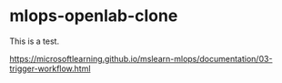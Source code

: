 # mlops-openlab-clone

This is a test.

https://microsoftlearning.github.io/mslearn-mlops/documentation/03-trigger-workflow.html

